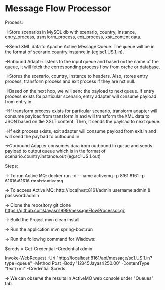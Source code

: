 # Message Flow Processor
Process:

->Store scenarios in MySQL db with scenario, country, instance, entry_process, transform_process, exit_process, xslt_content data.

->Send XML data to Apache Active Message Queue. The queue will be in the format of scenario.country.instance.in (eg:sc1.US.1.in).

->Inbound Adapter listens to the input queue and based on the name of the queue, it will fetch the corresponding process flow from cache or database.

->Stores the scenario, country, instance to headers. Also, stores entry process, transform process and exit process if they are not null.

->Based on the next hop, we will send the payload to next queue. If entry process exists for particular scenario, entry adapter will consume payload from entry.in.

->If transform process exists for particular scenario, transform adapter will consume payload from transform.in and will transform the XML data to JSON based on the XSLT content. Then, it sends the payload to next queue.

->If exit process exists, exit adapter will consume payload from exit.in and will send the payload to outbound.in

->Outbound Adapter consumes data from outbound.in queue and sends payload to output queue which is in the format of scenario.country.instance.out (eg:sc1.US.1.out)


Steps:

-> To run Active MQ: docker run -d --name activemq -p 8161:8161 -p 61616:61616 rmohr/activemq

-> To access Active MQ: http://localhost:8161/admin username:admin & password:admin

-> Clone the repository git clone https://github.com/Jayasri1999/messageFlowProcessor.git

-> Build the Project mvn clean install

-> Run the application mvn spring-boot:run

-> Run the following command for Windows:

$creds = Get-Credential -Credential admin

Invoke-WebRequest -Uri "http://localhost:8161/api/message/sc1.US.1.in?type=queue"  -Method Post  -Body '<order><id>12345</id><customer>Jayasri</customer><amount>250.00</amount></order>'  -ContentType "text/xml"  -Credential $creds

-> We can observe the results in ActiveMQ web console under "Queues" tab.
